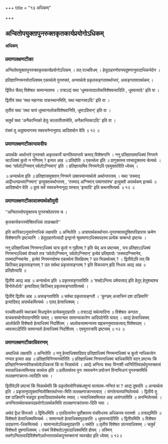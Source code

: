+++
title = "१३ अधिकम्"

+++


## अन्वितोपयुक्तापुनरुक्तकृतकार्यप्रयोगोऽधिकम्

**अधिकम्** 

### **प्रमाणलक्षणटीका**

अन्वितोपयुक्तापुनरुक्तकृतकार्यप्रयोगोऽधिकम् । तत् पञ्चविधम् । हेतूदाहरणोपनयदूषणानुवादाधिकभेदेन ।

प्रतिज्ञानिगमनयोराधिक्यम् एकार्थत्वे पुनरुक्तं, अन्यार्थत्वे प्रकृतसङ्गतावर्थान्तरं, असङ्गतावपार्थकम् ।

द्विविधं चैतद् विशेषतः सामान्यतश्च । तत्राऽद्यं यथा ‘धूमवत्वादालोकविशेषवत्वादिति , धूमवत्वादेः’ इति वा ।

द्वितीयं यथा ‘यथा महानसः पाकस्थानमिति, यथा महानसाऽदिः’ इति वा ।

तृतीयं यथा ‘तथा चायं धूमवानालोकविशेषवानिति, धूमाऽदिमान्’ इति वा ।

चतुर्थं यथा ‘अनैकान्तिको हेतुः कालातीतश्चेति, अनैकान्तिकाऽदिः’ इति वा ।

पंचमं तु अदूष्यभागस्य स्ववचनेनानुवाद आदिशब्देन वेति ॥ १२ ॥

### **प्रमाणलक्षणटीकाभावदीपः**

अपार्थके अर्थान्तरे पुनरुक्ते अकृतकार्ये चानतिव्याप्तये क्रमाद् विशेषणानि । ननु प्रतिज्ञायामाधिक्यं निगमने चाऽधिक्यं कुतो न गणितम् ? इत्यत आह ॥ प्रतिज्ञेति ॥ एकार्थत्व इति ॥ प्रागुक्तस्य पश्चादुक्तस्य चेत्यर्थः । यथा ‘पर्वतोऽग्निमान् पर्वतोऽग्निमान्’ इति । प्रतिज्ञायामिव निगमनेऽपि एवमुक्ताविति ध्येयम् ।

॥ अन्यार्थत्व इति ॥ प्रतिज्ञायामुक्तान् निगमने उक्तस्यान्यार्थत्वे अर्थान्तरत्वम् । यथा ‘तस्माद् आर्द्रेन्धनप्रभवाग्निमान्’ इत्युक्तावर्थान्तरम् , ‘तस्माद् अग्निमान् पाषाणवांश्च’ इत्युक्तौ अपार्थकम् इत्यर्थः ॥ आदिशब्देन वेति ॥ दूष्यं सर्वं स्ववचनेनानूद्य पश्चात् ‘इत्यादि’ इति कथनमित्यर्थः ॥ १२ ॥

### **प्रमाणलक्षणटीकावाक्यार्थकौमुदी**

‘‘अन्वितस्योपयुक्तस्य पुनरुक्तेतरस्य च ।

कृतकार्यकरस्योक्तिरधिकं तत्प्रचक्षते’’

इति कारिकाऽनुसारेणाधिकं लक्षयति ॥ अन्वितेति ॥ अत्रापार्थकार्थान्तर-पुनरुक्तसदुक्तिपरिहाराय क्रमेण विशेषणानि द्रष्टव्यानि । हेतूदाहरणेत्यादौ द्वन्द्वान्ते श्रूयमाणाऽधिक्यपदस्य प्रत्येकं सम्बन्धो द्रष्टव्यः ।

ननु प्रतिज्ञाधिक्यं निगमनाऽधिक्यं चात्र कुतो न गृहीतम् ? इति चेद् अत्र प्रष्टव्यम् , यत्र प्रतिज्ञाऽऽधिक्यं निगमनाऽधिक्यं वोच्यते तत्र ‘पर्वतोऽग्निमान्, पर्वतोऽग्निमान्’ इत्येवं प्रतिज्ञायोः ‘तस्मादग्निमानेव, तस्मादग्निमानेव , इत्येवं निगमनयोश्च एकार्थत्वं विवक्षितम् ? उत भिन्नार्थत्वम् ? । द्वितीयेऽपि तत् किं किञ्चित् प्रकृतसङ्गतम् ? उत सर्वथा प्रकृतासङ्गतम् ? इति विकल्पान् हृदि निधाय आद्य आह ॥ प्रतिज्ञेत्यादि ॥

द्वितीये आद्य आह ॥ अन्यार्थत्व इति ॥ प्रकृतसङ्गताविति ॥ ‘शब्दोऽनित्यः प्रमेयत्वाद् इति हेतुर् हेतुशब्दश्च हिनोतेर्धातोः’ इत्यादिवत् किञ्चित्
प्रकृतसङ्गतावित्यर्थः ।

द्वितीये द्वितीय आह ॥ असङ्गताविति ॥ सर्वथा प्रकृतासङ्गतौ । ‘कुण्डम् अजाजिनं दश दाडिमानि’ इत्यादिवद् अपार्थकमित्यर्थः । एतत् हेत्वाधिक्यम् ।

पञ्चविधमपि यथाक्रमं विधाद्वयेन प्रत्येकमुदाहरति ॥ तत्राऽद्यं यथेत्यादिना ॥ विशेषतः कण्ठतः , वाचकशब्देनोपादानमिति यावत् । सामान्यत सामान्याकारेण आदिपदेनेति यावत् । आद्यं हेत्वाधिक्यम् आलोकेति विशेषतो हेत्वाधिक्यं निदर्शितम् । आलोकसामान्यस्य वह्नचननुमापकत्वाद् विशेषपदम् । ध्मवत्वाऽदेरिति सामान्यतो हेत्वाधिक्यं निदर्शितम् । एवमुत्तरत्रापि द्रष्टव्यम् ॥ १२ ॥

### **प्रमाणलक्षणटीकाविवरणम्**

अथाधिकं लक्षयति ॥ अन्वितेति ॥ ननु हेत्वाधिक्यादिवत् प्रतिज्ञाधिक्यं निगमनाधिक्यं च कुतो नाधिकत्वेन गण्यत इत्यत आह ॥ प्रतिज्ञाविनिगमनयोरिति ॥ प्रतिज्ञाधिक्यं निगमनाधिक्यं चाधिकमिति वदन् प्रष्टव्यः किं प्रतिज्ञानिगमनयोरेकार्थत्वेऽधिकत्वं किं वा भिन्नार्थत्वे । आद्ये अनित्यः शब्दः विनाशी ध्वनिरितिवदर्थपुनरुक्तत्वं स्यान्नाधिकत्वमित्याह कार्थत्व इति ॥ प्रतीतार्थस्य पुनः स्ववचनेन प्रयोजनं विनाभिधानं पुनरुक्तमिति तल्लक्षणाक्रान्त-त्वादिति भावः ।

द्वितीयेऽपि प्रष्टव्यं किं भिन्नार्थमपि किं प्रकृतोपयोगिसंबंधशून्यं वात्यंतम-नन्वितं वा ? आद्यं दूषयति ॥ अन्यार्थत्व इति । प्रकृतानुपयुक्तान्वितोक्तिरर्थान्तर-मिति तल्लक्षणाक्रान्तत्वात् । संगतेत्यस्यान्वितेत्यर्थः । द्वितीये तु दश दाडिमानि षडपूपा इत्यादिवदपार्थकमेव स्यात् । नत्वाधिक्यमित्यत आह असंगताविति ॥ अनन्वितेत्यर्थः । अनन्वितार्थवाचकपदप्रयोगोऽपार्थकमिति तल्लक्षणाक्रांतत्वा-दिति भावः ।

अथेदं द्वेधा विभजते ॥ द्विविधमिति ॥ एतदित्यनेन पूर्वोक्तस्य पंचविधस्य अधिकस्य परामर्शः ॥ तत्राद्यमिति ॥ विशेषतो हेत्वाधिक्यमित्यर्थः । सामान्यतो हेत्वाधिक्यमुदाहरति ॥ धूमवत्त्वादेरिति ॥ द्वितीयमिति ॥ विशेषत उदाहरणा-धिकमित्यर्थः । सामान्यतोऽधिकमुदाहरति ॥ यथेति ॥ तृतीयं विशेषत उपनयाधिक्यम् । चतुर्थं विशेषतो दूषणाधिक्यम् । पंचमं विशेषतोऽनुवादाधिक्यमिति ज्ञेयम् । तस्मिन् लक्ष्णेऽन्वितत्वादिविशेषणेऽर्थान्तरापार्थकपुनरुक्तानां व्यवच्छेद इति ध्येयम् ॥ १२॥

